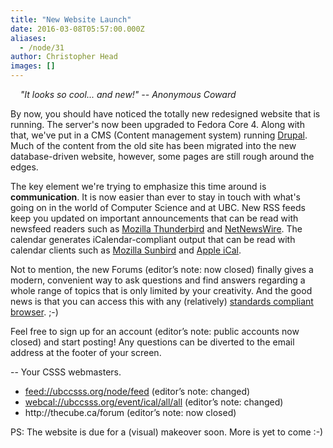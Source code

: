 ```yaml
---
title: "New Website Launch"
date: 2016-03-08T05:57:00.000Z
aliases:
  - /node/31
author: Christopher Head
images: []
---
```


<div class="field field-name-body field-type-text-with-summary field-label-hidden"><div class="field-items"><div class="field-item even"><p>&#xA0;&#xA0;&#xA0;&#xA0;<i>&quot;It looks so cool... and new!&quot; -- Anonymous Coward</i></p>
<p>By now, you should have noticed the totally new redesigned website that is running.  The server&apos;s now been upgraded to Fedora Core 4.  Along with that, we&apos;ve put in a CMS (Content management system) running <a href="https://www.drupal.org">Drupal</a>.  Much of the content from the old site has been migrated into the new database-driven website, however, some pages are still rough around the edges.</p>
<p>The key element we&apos;re trying to emphasize this time around is <b>communication</b>.  It is now easier than ever to stay in touch with what&apos;s going on in the world of Computer Science and at UBC.  New RSS feeds keep you updated on important announcements that can be read with newsfeed readers such as <a href="https://www.mozilla.org/products/thunderbird/">Mozilla Thunderbird</a> and <a href="http://ranchero.com/netnewswire/">NetNewsWire</a>.  The calendar generates iCalendar-compliant output that can be read with calendar clients such as <a href="https://www.mozilla.org/projects/calendar/sunbird.html">Mozilla Sunbird</a> and <a href="https://www.apple.com/macosx/features/ical/">Apple iCal</a>.</p>
<p>Not to mention, the new Forums (editor&#x2019;s note: now closed) finally gives a modern, convenient way to ask questions and find answers regarding a whole range of topics that is only limited by your creativity.  And the good news is that you can access this with any (relatively) <a href="https://www.mozilla.org/products/firefox/">standards compliant browser</a>. ;-)</p>
<p>Feel free to sign up for an account (editor&#x2019;s note: public accounts now closed) and start posting!  Any questions can be diverted to the email address at the footer of your screen.</p>
<p>          -- Your CSSS webmasters.</p>
<ul>
<li><a href="feed://ubccsss.org/node/feed">feed://ubccsss.org/node/feed</a> (editor&#x2019;s note: changed)</li>
<li><a href="webcal://ubccsss.org/event/ical/all/all">webcal://ubccsss.org/event/ical/all/all</a> (editor&#x2019;s note: changed)</li>
<li>http://thecube.ca/forum (editor&#x2019;s note: now closed)</li>
</ul>
<p>PS:  The website is due for a (visual) makeover soon.  More is yet to come :-)</p>
</div></div></div>    <footer>
          </footer>
